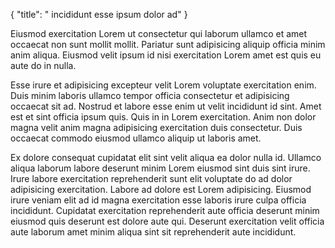 {
  "title": " incididunt esse ipsum dolor ad"
}

Eiusmod exercitation Lorem ut consectetur qui laborum ullamco et amet occaecat non sunt mollit mollit. Pariatur sunt adipisicing aliquip officia minim anim aliqua. Eiusmod velit ipsum id nisi exercitation Lorem amet est quis eu aute do in nulla.

Esse irure et adipisicing excepteur velit Lorem voluptate exercitation enim. Duis minim laboris ullamco tempor officia consectetur et adipisicing occaecat sit ad. Nostrud et labore esse enim ut velit incididunt id sint. Amet est et sint officia ipsum quis. Quis in in Lorem exercitation. Anim non dolor magna velit anim magna adipisicing exercitation duis consectetur. Duis occaecat commodo eiusmod ullamco aliquip ut laboris amet.

Ex dolore consequat cupidatat elit sint velit aliqua ea dolor nulla id. Ullamco aliqua laborum labore deserunt minim Lorem eiusmod sint duis sint irure. Irure labore exercitation reprehenderit sunt elit voluptate do ad dolor adipisicing exercitation. Labore ad dolore est Lorem adipisicing. Eiusmod irure veniam elit ad id magna exercitation esse laboris irure culpa officia incididunt. Cupidatat exercitation reprehenderit aute officia deserunt minim eiusmod quis deserunt est dolore aute qui. Deserunt exercitation velit officia aute laborum amet minim aliqua sint sit reprehenderit aute incididunt.